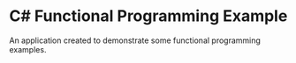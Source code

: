 # C# Functional Programming Example
An application created to demonstrate some functional programming examples.
